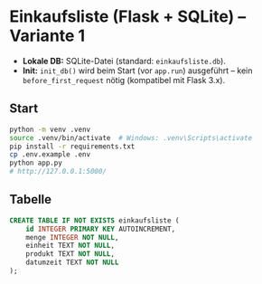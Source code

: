 # Einkaufsliste (Flask + SQLite) – Variante 1

- **Lokale DB:** SQLite-Datei (standard: `einkaufsliste.db`).
- **Init:** `init_db()` wird beim Start (vor `app.run`) ausgeführt – kein `before_first_request` nötig (kompatibel mit Flask 3.x).

## Start
```bash
python -m venv .venv
source .venv/bin/activate  # Windows: .venv\Scripts\activate
pip install -r requirements.txt
cp .env.example .env
python app.py
# http://127.0.0.1:5000/
```

## Tabelle
```sql
CREATE TABLE IF NOT EXISTS einkaufsliste (
    id INTEGER PRIMARY KEY AUTOINCREMENT,
    menge INTEGER NOT NULL,
    einheit TEXT NOT NULL,
    produkt TEXT NOT NULL,
    datumzeit TEXT NOT NULL
);
```